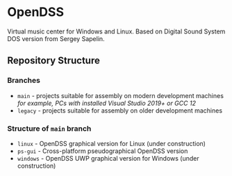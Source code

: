 # OpenDSS
Virtual music center for Windows and Linux. Based on Digital Sound System DOS version from Sergey Sapelin.

## Repository Structure

### Branches
* `main` - projects suitable for assembly on modern development machines \
  _for example, PCs with installed Visual Studio 2019+ or GCC 12_
* `legacy` - projects suitable for assembly on older development machines

### Structure of `main` branch
* `linux` - OpenDSS graphical version for Linux (under construction)
* `ps-gui` - Cross-platform pseudographical OpenDSS version
* `windows` - OpenDSS UWP graphical version for Windows (under construction)
